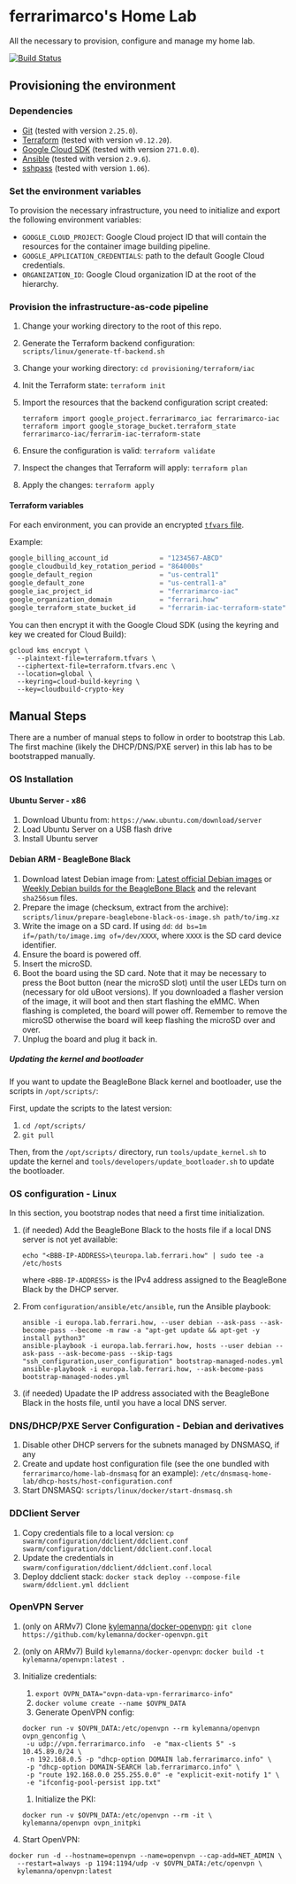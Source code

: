 # ferrarimarco's Home Lab

All the necessary to provision, configure and manage my home lab.

[![Build Status](https://travis-ci.org/ferrarimarco/home-lab.svg?branch=master)](https://travis-ci.org/ferrarimarco/home-lab)

## Provisioning the environment

### Dependencies

- [Git](https://git-scm.com/) (tested with version `2.25.0`).
- [Terraform](https://www.terraform.io/) (tested with version `v0.12.20`).
- [Google Cloud SDK](https://cloud.google.com/sdk) (tested with version `271.0.0`).
- [Ansible](https://www.ansible.com/) (tested with version `2.9.6`).
- [sshpass](https://linux.die.net/man/1/sshpass) (tested with version `1.06`).

### Set the environment variables

To provision the necessary infrastructure, you need to initialize and export
the following environment variables:

- `GOOGLE_CLOUD_PROJECT`: Google Cloud project ID that will contain the
  resources for the container image building pipeline.
- `GOOGLE_APPLICATION_CREDENTIALS`: path to the default Google Cloud credentials.
- `ORGANIZATION_ID`: Google Cloud organization ID at the root of the hierarchy.

### Provision the infrastructure-as-code pipeline

1. Change your working directory to the root of this repo.
1. Generate the Terraform backend configuration: `scripts/linux/generate-tf-backend.sh`
1. Change your working directory: `cd provisioning/terraform/iac`
1. Init the Terraform state: `terraform init`
1. Import the resources that the backend configuration script created:

    ```shell
    terraform import google_project.ferrarimarco_iac ferrarimarco-iac
    terraform import google_storage_bucket.terraform_state ferrarimarco-iac/ferrarim-iac-terraform-state
    ```

1. Ensure the configuration is valid: `terraform validate`
1. Inspect the changes that Terraform will apply: `terraform plan`
1. Apply the changes: `terraform apply`

#### Terraform variables

For each environment, you can provide an encrypted
[`tfvars` file](https://www.terraform.io/docs/configuration/variables.html#assigning-values-to-root-module-variables).

Example:

```terraform
google_billing_account_id             = "1234567-ABCD"
google_cloudbuild_key_rotation_period = "864000s"
google_default_region                 = "us-central1"
google_default_zone                   = "us-central1-a"
google_iac_project_id                 = "ferrarimarco-iac"
google_organization_domain            = "ferrari.how"
google_terraform_state_bucket_id      = "ferrarim-iac-terraform-state"

```

You can then encrypt it with the Google Cloud SDK
(using the keyring and key we created for Cloud Build):

```shell
gcloud kms encrypt \
  --plaintext-file=terraform.tfvars \
  --ciphertext-file=terraform.tfvars.enc \
  --location=global \
  --keyring=cloud-build-keyring \
  --key=cloudbuild-crypto-key
```

## Manual Steps

There are a number of manual steps to follow in order to bootstrap this Lab.
The first machine (likely the DHCP/DNS/PXE server) in this lab has to be
bootstrapped manually.

### OS Installation

#### Ubuntu Server - x86

1. Download Ubuntu from: `https://www.ubuntu.com/download/server`
1. Load Ubuntu Server on a USB flash drive
1. Install Ubuntu server

#### Debian ARM - BeagleBone Black

1. Download latest Debian image from:
[Latest official Debian images](http://beagleboard.org/latest-images)
or
[Weekly Debian builds for the BeagleBone Black](https://elinux.org/Beagleboard:BeagleBoneBlack_Debian#Debian_Releases)
and the relevant `sha256sum` files.
1. Prepare the image (checksum, extract from the archive):
`scripts/linux/prepare-beaglebone-black-os-image.sh path/to/img.xz`
1. Write the image on a SD card. If using `dd`:
`dd bs=1m if=/path/to/image.img of=/dev/XXXX`,
where `XXXX` is the SD card device identifier.
1. Ensure the board is powered off.
1. Insert the microSD.
1. Boot the board using the SD card.
Note that it may be necessary to press the Boot button
(near the microSD slot) until the user LEDs turn on (necessary for old uBoot
versions).
   If you downloaded a flasher version of the image, it will boot and then
   start flashing the eMMC. When flashing is completed, the board will power off.
   Remember to remove the microSD otherwise the board will keep flashing the
   microSD over and over.
1. Unplug the board and plug it back in.

##### Updating the kernel and bootloader

If you want to update the BeagleBone Black kernel and bootloader, use the
scripts in `/opt/scripts/`:

First, update the scripts to the latest version:

1. `cd /opt/scripts/`
1. `git pull`

Then, from the `/opt/scripts/` directory, run `tools/update_kernel.sh` to
update the kernel and `tools/developers/update_bootloader.sh` to update the
bootloader.

### OS configuration - Linux

In this section, you bootstrap nodes that need a first time initialization.

1. (if needed) Add the BeagleBone Black to the hosts file if a local DNS server
    is not yet available:

    ```shell
    echo "<BBB-IP-ADDRESS>\teuropa.lab.ferrari.how" | sudo tee -a /etc/hosts
    ```

    where `<BBB-IP-ADDRESS>` is the IPv4 address assigned to
    the BeagleBone Black by the DHCP server.

1. From `configuration/ansible/etc/ansible`, run the Ansible playbook:

    ```shell
    ansible -i europa.lab.ferrari.how, --user debian --ask-pass --ask-become-pass --become -m raw -a "apt-get update && apt-get -y install python3"
    ansible-playbook -i europa.lab.ferrari.how, hosts --user debian --ask-pass --ask-become-pass --skip-tags "ssh_configuration,user_configuration" bootstrap-managed-nodes.yml
    ansible-playbook -i europa.lab.ferrari.how, --ask-become-pass bootstrap-managed-nodes.yml
    ```

1. (if needed) Upadate the IP address associated with the BeagleBone Black
    in the hosts file, until you have a local DNS server.

### DNS/DHCP/PXE Server Configuration - Debian and derivatives

1. Disable other DHCP servers for the subnets managed by DNSMASQ, if any
1. Create and update host configuration file (see the one bundled with
`ferrarimarco/home-lab-dnsmasq` for an example):
`/etc/dnsmasq-home-lab/dhcp-hosts/host-configuration.conf`
1. Start DNSMASQ: `scripts/linux/docker/start-dnsmasq.sh`

### DDClient Server

1. Copy credentials file to a local version:
`cp swarm/configuration/ddclient/ddclient.conf swarm/configuration/ddclient/ddclient.conf.local`
1. Update the credentials in `swarm/configuration/ddclient/ddclient.conf.local`
1. Deploy ddclient stack:
`docker stack deploy --compose-file swarm/ddclient.yml ddclient`

### OpenVPN Server

1. (only on ARMv7) Clone
[kylemanna/docker-openvpn](https://github.com/kylemanna/docker-openvpn.git):
`git clone https://github.com/kylemanna/docker-openvpn.git`
1. (only on ARMv7) Build `kylemanna/docker-openvpn`:
`docker build -t kylemanna/openvpn:latest .`
1. Initialize credentials:
   1. `export OVPN_DATA="ovpn-data-vpn-ferrarimarco-info"`
   1. `docker volume create --name $OVPN_DATA`
   1. Generate OpenVPN config:

   ```shell
   docker run -v $OVPN_DATA:/etc/openvpn --rm kylemanna/openvpn ovpn_genconfig \
    -u udp://vpn.ferrarimarco.info  -e "max-clients 5" -s 10.45.89.0/24 \
    -n 192.168.0.5 -p "dhcp-option DOMAIN lab.ferrarimarco.info" \
    -p "dhcp-option DOMAIN-SEARCH lab.ferrarimarco.info" \
    -p "route 192.168.0.0 255.255.0.0" -e "explicit-exit-notify 1" \
    -e "ifconfig-pool-persist ipp.txt"
   ```

   1. Initialize the PKI:

   ```shell
   docker run -v $OVPN_DATA:/etc/openvpn --rm -it \
   kylemanna/openvpn ovpn_initpki
   ```

1. Start OpenVPN:

```shell
docker run -d --hostname=openvpn --name=openvpn --cap-add=NET_ADMIN \
  --restart=always -p 1194:1194/udp -v $OVPN_DATA:/etc/openvpn \
  kylemanna/openvpn:latest
```
